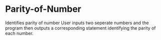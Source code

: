 # Parity-of-Number
Identifies parity of number
User inputs two seperate numbers and the program then outputs a corresponding statement identifying the parity of each number. 
